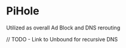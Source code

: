 # PiHole
Utilized as overall Ad Block and DNS rerouting

// TODO - Link to Unbound for recursive DNS